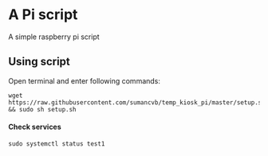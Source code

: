 # A Pi script
A simple raspberry pi script

## Using script
Open terminal and enter following commands:

    wget https://raw.githubusercontent.com/sumancvb/temp_kiosk_pi/master/setup.sh && sudo sh setup.sh

#### Check services

    sudo systemctl status test1
    

